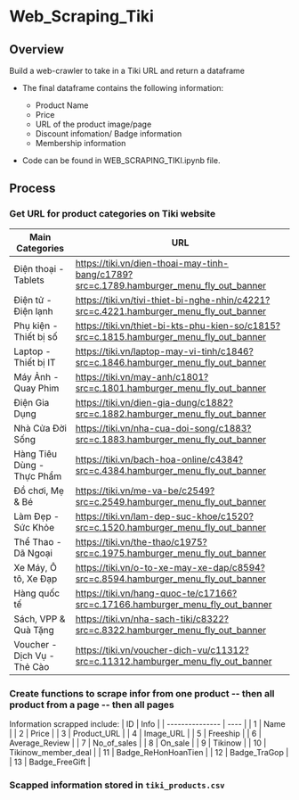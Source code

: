 # Web_Scraping_Tiki
## **Overview**

Build a web-crawler to take in a Tiki URL and return a dataframe
- The final dataframe contains the following information:
  - Product Name
  - Price
  - URL of the product image/page
  - Discount infomation/ Badge information
  - Membership information

- Code can be found in WEB_SCRAPING_TIKI.ipynb file.

## **Process**
### Get URL for product categories on Tiki website
| Main Categories | URL |
| --------------- | ---- |
| Điện thoại - Tablets | https://tiki.vn/dien-thoai-may-tinh-bang/c1789?src=c.1789.hamburger_menu_fly_out_banner |
| Điện tử - Điện lạnh | https://tiki.vn/tivi-thiet-bi-nghe-nhin/c4221?src=c.4221.hamburger_menu_fly_out_banner |
| Phụ kiện - Thiết bị số | https://tiki.vn/thiet-bi-kts-phu-kien-so/c1815?src=c.1815.hamburger_menu_fly_out_banner |
| Laptop - Thiết bị IT | https://tiki.vn/laptop-may-vi-tinh/c1846?src=c.1846.hamburger_menu_fly_out_banner |
| Máy Ảnh - Quay Phim | https://tiki.vn/may-anh/c1801?src=c.1801.hamburger_menu_fly_out_banner |
| Điện Gia Dụng | https://tiki.vn/dien-gia-dung/c1882?src=c.1882.hamburger_menu_fly_out_banner |
| Nhà Cửa Đời Sống | https://tiki.vn/nha-cua-doi-song/c1883?src=c.1883.hamburger_menu_fly_out_banner |
| Hàng Tiêu Dùng - Thực Phẩm | https://tiki.vn/bach-hoa-online/c4384?src=c.4384.hamburger_menu_fly_out_banner |
| Đồ chơi, Mẹ & Bé | https://tiki.vn/me-va-be/c2549?src=c.2549.hamburger_menu_fly_out_banner |
| Làm Đẹp - Sức Khỏe | https://tiki.vn/lam-dep-suc-khoe/c1520?src=c.1520.hamburger_menu_fly_out_banner |
| Thể Thao - Dã Ngoại | https://tiki.vn/the-thao/c1975?src=c.1975.hamburger_menu_fly_out_banner |
| Xe Máy, Ô tô, Xe Đạp | https://tiki.vn/o-to-xe-may-xe-dap/c8594?src=c.8594.hamburger_menu_fly_out_banner |
| Hàng quốc tế | https://tiki.vn/hang-quoc-te/c17166?src=c.17166.hamburger_menu_fly_out_banner |
| Sách, VPP & Quà Tặng | https://tiki.vn/nha-sach-tiki/c8322?src=c.8322.hamburger_menu_fly_out_banner |
| Voucher - Dịch Vụ - Thẻ Cào | https://tiki.vn/voucher-dich-vu/c11312?src=c.11312.hamburger_menu_fly_out_banner |

### Create functions to scrape infor from one product -- then all product from a page -- then all pages
Information scrapped include:
| ID | Info |
| --------------- | ---- |
| 1 | Name |
| 2 | Price |
| 3 | Product_URL |
| 4 | Image_URL |
| 5 | Freeship |
| 6 | Average_Review |
| 7 | No_of_sales |
| 8 | On_sale |
| 9 | Tikinow |
| 10 | Tikinow_member_deal |
| 11 | Badge_ReHonHoanTien |
| 12 | Badge_TraGop |
| 13 | Badge_FreeGift |

### Scapped information stored in `tiki_products.csv`
